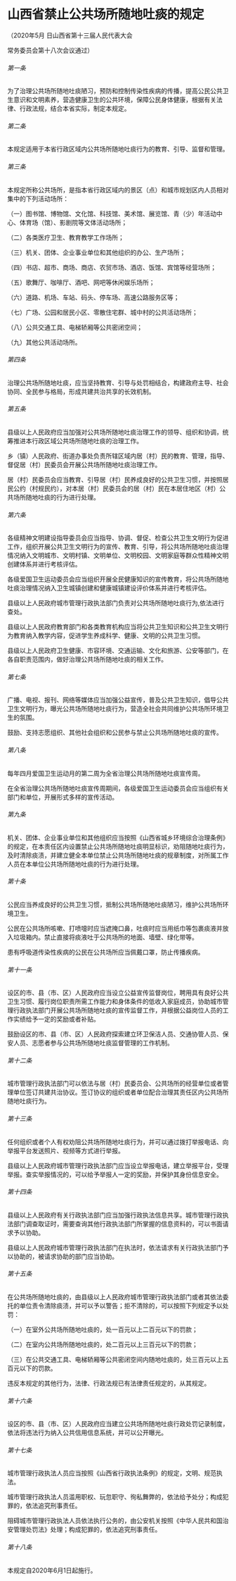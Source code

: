 # 山西省禁止公共场所随地吐痰的规定

<!-- INFO END -->

（2020年5月 日山西省第十三届人民代表大会

常务委员会第十八次会议通过）

###### 第一条

为了治理公共场所随地吐痰陋习，预防和控制传染性疾病的传播，提高公民公共卫生意识和文明素养，营造健康卫生的公共环境，保障公民身体健康，根据有关法律、行政法规，结合本省实际，制定本规定。

###### 第二条

本规定适用于本省行政区域内公共场所随地吐痰行为的教育、引导、监督和管理。

###### 第三条

本规定所称公共场所，是指本省行政区域内的景区（点）和城市规划区内人员相对集中的下列活动场所：

（一）图书馆、博物馆、文化馆、科技馆、美术馆、展览馆、青（少）年活动中心、体育场（馆）、影剧院等文体活动场所；

（二）各类医疗卫生、教育教学工作场所；

（三）机关、团体、企业事业单位和其他组织的办公、生产场所；

（四）书店、超市、商场、商店、农贸市场、酒店、饭馆、宾馆等经营场所；

（五）歌舞厅、咖啡厅、酒吧、网吧等休闲娱乐场所；

（六）道路、机场、车站、码头、停车场、高速公路服务区等；

（七）广场、公园和居民小区、零散住宅群、城中村的公共活动场所；

（八）公共交通工具、电梯轿厢等公共密闭空间；

（九）其他公共活动场所。

###### 第四条

治理公共场所随地吐痰，应当坚持教育、引导与处罚相结合，构建政府主导、社会协同、全民参与格局，形成共建共治共享的长效机制。

###### 第五条

县级以上人民政府应当加强对公共场所随地吐痰治理工作的领导、组织和协调，统筹推进本行政区域公共场所随地吐痰的治理工作。

乡（镇）人民政府、街道办事处负责所辖区域内居（村）民的教育、管理，指导、督促居（村）民委员会开展公共场所随地吐痰治理工作。

居（村）民委员会应当教育、引导居（村）民养成良好的公共卫生习惯，并按照居民公约（村规民约），对本居（村）民委员会的居（村）民在本居住地区（村）公共场所随地吐痰的行为进行处理。

###### 第六条

各级精神文明建设指导委员会应当指导、协调、督促、检查公共卫生文明行为促进工作，组织开展公共卫生文明行为的宣传、教育、引导，将公共场所随地吐痰治理情况纳入文明城市、文明村镇、文明单位、文明校园、文明家庭等群众性精神文明创建体系并进行考核评估。

各级爱国卫生运动委员会应当组织开展全民健康知识的宣传教育，将公共场所随地吐痰治理情况纳入卫生城镇创建和健康城镇建设评价体系并进行考核评估。

县级以上人民政府城市管理行政执法部门负责对公共场所随地吐痰行为,依法进行查处。

县级以上人民政府教育部门和各类教育机构应当将公共卫生知识和公共卫生文明行为教育纳入教学内容，促进学生养成科学、健康、文明的公共卫生习惯。

县级以上人民政府卫生健康、市容环境、交通运输、文化和旅游、公安等部门，在各自职责范围内，做好治理公共场所随地吐痰的相关工作。

###### 第七条

广播、电视、报刊、网络等媒体应当加强公益宣传，普及公共卫生知识，倡导公共卫生文明行为，曝光公共场所随地吐痰行为，营造全社会共同维护公共场所环境卫生的氛围。

鼓励、支持志愿组织、其他社会组织和公民参与禁止公共场所随地吐痰的宣传。

###### 第八条

每年四月爱国卫生运动月的第二周为全省治理公共场所随地吐痰宣传周。

在全省治理公共场所随地吐痰宣传周期间，各级爱国卫生运动委员会应当组织有关部门和单位，开展形式多样的宣传活动。

###### 第九条

机关、团体、企业事业单位和其他组织应当按照《山西省城乡环境综合治理条例》的规定，在本责任区内设置禁止公共场所随地吐痰明显标识，劝阻随地吐痰行为，及时清除痰渍，并建立健全本单位禁止公共场所随地吐痰的规章制度，对所属工作人员在本单位公共场所随地吐痰的行为进行处理。

###### 第十条

公民应当养成良好的公共卫生习惯，抵制公共场所随地吐痰陋习，维护公共场所环境卫生。

公民在公共场所咳嗽、打喷嚏时应当遮掩口鼻，吐痰时应当用纸巾等包裹痰液并放入垃圾箱内。禁止直接将痰液吐于公共场所的地面、墙壁、绿化带等。

患有呼吸道传染性疾病的公民在公共场所应当佩戴口罩，防止传播疾病。

###### 第十一条

设区的市、县（市、区）人民政府应当设立公益宣传监督岗位，聘用具有良好公共卫生习惯、履行岗位职责所需工作能力和身体条件的低收入家庭成员，协助城市管理行政执法部门开展公共场所随地吐痰的宣传监督工作，并根据公益岗位人员的工作实绩给予一定的奖励或者补贴。

鼓励设区的市、县（市、区）人民政府探索建立环卫保洁人员、交通协管人员、保安人员、志愿者参与公共场所随地吐痰监督管理的工作机制。

###### 第十二条

城市管理行政执法部门可以依法与居（村）民委员会、公共场所的经营单位或者管理单位签订共建共治协议。签订协议的组织或者单位配合治理其责任区内公共场所随地吐痰行为。

###### 第十三条

任何组织或者个人有权劝阻公共场所随地吐痰行为，并可以通过拨打举报电话、向举报平台发送照片、视频等方式进行举报。

县级以上人民政府城市管理行政执法部门应当设立举报电话，建立举报平台，受理举报。查实举报情况的，可以给予举报人一定的奖励，并保护其身份信息安全。

###### 第十四条

县级以上人民政府有关行政执法部门应当加强行政执法信息共享。城市管理行政执法部门调查取证时，需要查询其他行政执法部门所掌握的信息资料的，可以书面请求予以协助。

县级以上人民政府城市管理行政执法部门在执法时，依法请求有关行政执法部门予以协助的，被请求协助的部门应当协助。

###### 第十五条

在公共场所随地吐痰的，由县级以上人民政府城市管理行政执法部门或者其依法委托的单位责令清除痰渍，并可以予以警告；拒不清除的，可以按照下列规定予以处罚：

（一）在室外公共场所随地吐痰的，处一百元以上二百元以下的罚款；

（二）在室内公共场所随地吐痰的，处二百元以上三百元以下的罚款；

（三）在公共交通工具、电梯轿厢等公共密闭空间内随地吐痰的，处三百元以上五百元以下的罚款。

违反本规定的其他行为，法律、行政法规已有法律责任规定的，从其规定。

###### 第十六条

设区的市、县（市、区）人民政府应当建立公共场所随地吐痰行政处罚记录制度，依法将违法行为纳入公共信用信息系统，并可以公开曝光。

###### 第十七条

城市管理行政执法人员应当按照《山西省行政执法条例》的规定，文明、规范执法。

城市管理行政执法人员滥用职权、玩忽职守、徇私舞弊的，依法给予处分；构成犯罪的，依法追究刑事责任。

阻碍城市管理行政执法人员依法执行公务的，由公安机关按照《中华人民共和国治安管理处罚法》处理；构成犯罪的，依法追究刑事责任。

###### 第十八条

本规定自2020年6月1日起施行。
